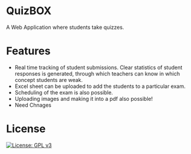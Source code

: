 # QuizBOX
A Web Application where students take quizzes.  
# Features
 * Real time tracking of student submissions. Clear statistics of student responses is generated, through which teachers can know in which concept students are weak.
 * Excel sheet can be uploaded to add the students to a particular exam.
 * Scheduling of the exam is also possible.
 * Uploading images and making it into a pdf also possible!
 * Need Chnages
 
# License
[![License: GPL v3](https://img.shields.io/badge/License-GPLv3-blue.svg)](https://www.gnu.org/licenses/gpl-3.0)
